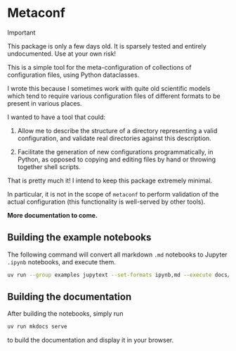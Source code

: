 # Metaconf

> [!IMPORTANT]
> This package is only a few days old. It is sparsely tested and entirely undocumented. Use at your own risk!

This is a simple tool for the meta-configuration of collections of configuration files, using Python dataclasses.

I wrote this because I sometimes work with quite old scientific models which tend to require various configuration files of different formats to be present in various places.

I wanted to have a tool that could:

1. Allow me to describe the structure of a directory representing a valid configuration, and validate real directories against this description.

2. Facilitate the generation of new configurations programmatically, in Python, as opposed to copying and editing files by hand or throwing together shell scripts.

That is pretty much it! I intend to keep this package extremely minimal.

In particular, it is not in the scope of `metaconf` to perform validation of the actual configuration (this functionality is well-served by other tools).

**More documentation to come.**


## Building the example notebooks

The following command will convert all markdown `.md` notebooks to Jupyter `.ipynb` notebooks, and execute them.

```sh
uv run --group examples jupytext --set-formats ipynb,md --execute docs/examples/*/*.md
```

## Building the documentation

After building the notebooks, simply run

```sh
uv run mkdocs serve
```

to build the documentation and display it in your browser.
